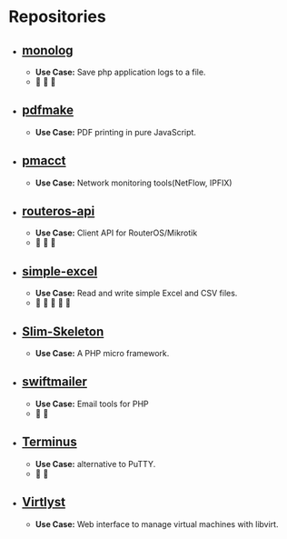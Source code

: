 # Repositories

* ## [monolog](https://github.com/Seldaek/monolog)
  * **Use Case:**  Save php application logs to a file.
  * :sparkling_heart: :sparkling_heart: :sparkling_heart:

* ## [pdfmake](https://github.com/bpampuch/pdfmake)
  * **Use Case:**  PDF printing in pure JavaScript.
  
* ## [pmacct](https://github.com/pmacct/pmacct)
  * **Use Case:**  Network monitoring tools(NetFlow, IPFIX)
 
* ## [routeros-api](https://github.com/BenMenking/routeros-api)
  * **Use Case:**  Client API for RouterOS/Mikrotik
  * :sparkling_heart: :sparkling_heart: :sparkling_heart:
  
* ## [simple-excel](https://github.com/spatie/simple-excel)
  * **Use Case:**  Read and write simple Excel and CSV files.
  * :sparkling_heart: :sparkling_heart: :sparkling_heart: :sparkling_heart: :sparkling_heart:
  
* ## [Slim-Skeleton](https://github.com/slimphp/Slim-Skeleton)
  * **Use Case:**  A PHP micro framework.
  
* ## [swiftmailer](https://github.com/swiftmailer/swiftmailer)
  * **Use Case:**  Email tools for PHP
  * :sparkling_heart: :sparkling_heart:

* ## [Terminus](https://github.com/Eugeny/terminus)
  * **Use Case:**  alternative to PuTTY.
  * :sparkling_heart: :sparkling_heart:
  
* ## [Virtlyst](https://github.com/cutelyst/Virtlyst)
  * **Use Case:**  Web interface to manage virtual machines with libvirt.
  
  
